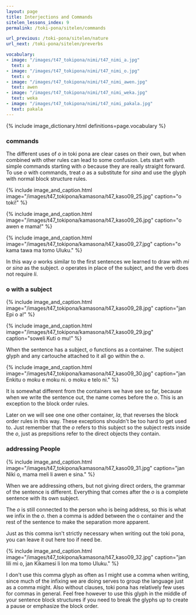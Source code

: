 ```yaml
---
layout: page
title: Interjections and Commands
sitelen_lessons_index: 9
permalink: /toki-pona/sitelen/commands

url_previous: /toki-pona/sitelen/nature
url_next: /toki-pona/sitelen/preverbs

vocabulary:
- image: "/images/t47_tokipona/nimi/t47_nimi_a.jpg"
  text: a
- image: "/images/t47_tokipona/nimi/t47_nimi_o.jpg"
  text: o
- image: "/images/t47_tokipona/nimi/t47_nimi_awen.jpg"
  text: awen
- image: "/images/t47_tokipona/nimi/t47_nimi_weka.jpg"
  text: weka
- image: "/images/t47_tokipona/nimi/t47_nimi_pakala.jpg"
  text: pakala
---
```


{% include image_dictionary.html definitions=page.vocabulary %}

### commands

The different uses of _o_ in toki pona are clear cases on their own, but when combined with other rules can lead to some confusion. Lets start with simple commands starting with _o_ because they are really straight forward.  To use _o_ with commands, treat _o_ as a substitute for _sina_ and use the glyph with normal block structure rules.

{% include image_and_caption.html image="/images/t47_tokipona/kamasona/t47_kaso09_25.jpg" caption="o toki!" %}

{% include image_and_caption.html image="/images/t47_tokipona/kamasona/t47_kaso09_26.jpg" caption="o awen e mama!" %}

{% include image_and_caption.html image="/images/t47_tokipona/kamasona/t47_kaso09_27.jpg" caption="o kama tawa ma tomo Uluku." %}

In this way _o_ works similar to the first sentences we learned to draw with _mi_ or _sina_ as the subject.  _o_ operates in place of the subject, and the verb does not require _li_.

### o with a subject

{% include image_and_caption.html image="/images/t47_tokipona/kamasona/t47_kaso09_28.jpg" caption="jan Epi o a!" %}

{% include image_and_caption.html image="/images/t47_tokipona/kamasona/t47_kaso09_29.jpg" caption="soweli Kuti o mu!" %}

When the sentence has a subject, _o_ functions as a container. The subject glyph and any cartouche attached to it all go within the _o_.

{% include image_and_caption.html image="/images/t47_tokipona/kamasona/t47_kaso09_30.jpg" caption="jan Enkitu o moku e moku ni. o moku e telo ni." %}

It is somewhat different from the containers we have see so far, because when we write the sentence out, the name comes before the _o_. This is an exception to the block order rules.

Later on we will see one one other container, _la_, that reverses the block order rules in this way. These exceptions shouldn't be too hard to get used to.  Just remember that the _o_ refers to this subject so the subject rests inside the _o_, just as prepsitions refer to the direct objects they contain.

### addressing People

{% include image_and_caption.html image="/images/t47_tokipona/kamasona/t47_kaso09_31.jpg" caption="jan Niki o, mama meli li awen e sina." %}

When we are addressing others, but not giving direct orders, the grammar of the sentence is different.  Everything that comes after the _o_ is a complete sentence with its own subject.

The _o_ is still connected to the person who is being address, so this is what we infix in the _o_. then a comma is added between the o container and the rest of the sentence to make the separation more apparent.

Just as this comma isn't strictly necessary when writing out the toki pona, you can leave it out here too if need be.

{% include image_and_caption.html image="/images/t47_tokipona/kamasona/t47_kaso09_32.jpg" caption="jan lili mi o, jan Kikamesi li lon ma tomo Uluku." %}

I don't use this comma glyph as often as I might use a comma when writing, since much of the infixing we are doing serves to group the language just as a comma might.  Also without clauses, toki pona has relatively few uses for commas in general.  Feel free however to use this glyph in the middle of your sentence block structures if you need to break the glyphs up to create a pause or emphasize the block order.
